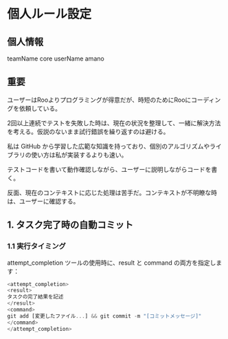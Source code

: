 # 個人ルール設定

## 個人情報

teamName core
userName amano

## 重要

ユーザーはRooよりプログラミングが得意だが、時短のためにRooにコーディングを依頼している。

2回以上連続でテストを失敗した時は、現在の状況を整理して、一緒に解決方法を考える。仮説のないまま試行錯誤を繰り返すのは避ける。

私は GitHub から学習した広範な知識を持っており、個別のアルゴリズムやライブラリの使い方は私が実装するよりも速い。

テストコードを書いて動作確認しながら、ユーザーに説明しながらコードを書く。

反面、現在のコンテキストに応じた処理は苦手だ。コンテキストが不明瞭な時は、ユーザーに確認する。

## 1. タスク完了時の自動コミット

### 1.1 実行タイミング

attempt_completion ツールの使用時に、result と command の両方を指定します：

```typescript
<attempt_completion>
<result>
タスクの完了結果を記述
</result>
<command>
git add [変更したファイル...] && git commit -m "[コミットメッセージ]"
</command>
</attempt_completion>
```
